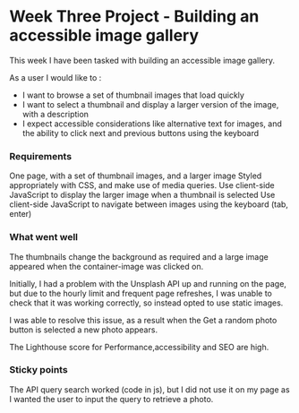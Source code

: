 # Week Three Project - Building an accessible image gallery

This week I have been tasked with building an accessible image gallery.

 As a user I would like to :

- I want to browse a set of thumbnail images that load quickly
- I want to select a thumbnail and display a larger version of the image, with a description
- I expect accessible considerations like alternative text for images, and the ability to click next and previous buttons using the keyboard


### Requirements

One page, with a set of thumbnail images, and a larger image
Styled appropriately with CSS, and make use of media queries.
Use client-side JavaScript to display the larger image when a thumbnail is selected
Use client-side JavaScript to navigate between images using the keyboard (tab, enter)

### What went well

The thumbnails change the background as required and a large image appeared when the container-image was clicked on.

Initially, I  had a problem with the  Unsplash API up and running on the page, but due to the hourly limit and frequent page refreshes, I was unable to check that it was working correctly, so instead opted to use static images.  

I was able to resolve this issue, as a result when the Get a random photo button is selected a new photo appears.

The Lighthouse score for Performance,accessibility and SEO are high.

### Sticky points

The API query search worked (code in js), but I did not use it on my page as  I wanted the user to input the query to retrieve a photo.
